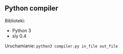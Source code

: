 ## Python compiler

Biblioteki:
* Python 3
* sly 0.4

Uruchamianie:
`python3 compiler.py in_file out_file`
